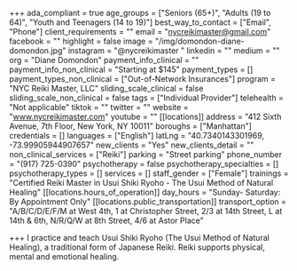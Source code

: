 +++
ada_compliant = true
age_groups = ["Seniors (65+)", "Adults (19 to 64)", "Youth and Teenagers (14 to 19)"]
best_way_to_contact = ["Email", "Phone"]
client_requirements = ""
email = "nycreikimaster@gmail.com"
facebook = ""
highlight = false
image = "/img/domondon-diane-domondon.jpg"
instagram = "@nycreikimaster "
linkedin = ""
medium = ""
org = "Diane Domondon"
payment_info_clinical = ""
payment_info_non_clinical = "Starting at $145"
payment_types = []
payment_types_non_clinical = ["Out-of-Network Insurances"]
program = "NYC Reiki Master, LLC"
sliding_scale_clinical = false
sliding_scale_non_clinical = false
tags = ["Individual Provider"]
telehealth = "Not applicable"
tiktok = ""
twitter = ""
website = "www.nycreikimaster.com"
youtube = ""
[[locations]]
address = "412 Sixth Avenue, 7th Floor, New York, NY 10011"
boroughs = ["Manhattan"]
credentials = []
languages = ["English"]
latLng = "40.7340143301969, -73.99905944907657"
new_clients = "Yes"
new_clients_detail = ""
non_clinical_services = ["Reiki"]
parking = "Street parking"
phone_number = "(917) 725-0390"
psychotherapy = false
psychotherapy_specialties = []
psychotherapy_types = []
services = []
staff_gender = ["Female"]
trainings = "Certified Reiki Master in Usui Shiki Ryoho - The Usui Method of Natural Healing"
[[locations.hours_of_operation]]
day_hours = "Sunday- Saturday: By Appointment Only"
[[locations.public_transportation]]
transport_option = "A/B/C/D/E/F/M at West 4th, 1 at Christopher Street, 2/3 at 14th Street, L at 14th & 6th, N/R/Q/W at 8th Street, 4/6 at Astor Place"

+++
I practice and teach Usui Shiki Ryoho (The Usui Method of Natural Healing), a traditional form of Japanese Reiki. Reiki supports physical, mental and emotional healing.